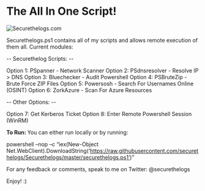<h1>The All In One Script!</h1>

![Securethelogs.com](https://ctrla1tdel.files.wordpress.com/2020/02/securethelogs.gif)

 
Securethelogs.ps1 contains all of my scripts and allows remote execution of them all.
Current modules:

 -- Securethelog Scripts: --

Option 1: PSpanner - Network Scanner
Option 2: PSdnsresolver - Resolve IP > DNS
Option 3: Bluechecker - Audit Powershell
Option 4: PSBruteZip - Brute Force ZIP Files
Option 5: Powersosh - Search For Usernames Online (OSINT)
Option 6: ZorkAzure - Scan For Azure Resources

 -- Other Options: --

Option 7: Get Kerberos Ticket
Option 8: Enter Remote Powershell Session (WinRM)



<b>To Run: </b>
You can either run locally or by running: 

powershell –nop –c “iex(New-Object Net.WebClient).DownloadString(‘https://raw.githubusercontent.com/securethelogs/Securethelogs/master/securethelogs.ps1’)”

For any feedback or comments, speak to me on Twitter: @securethelogs

Enjoy! :)
